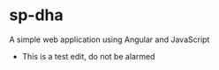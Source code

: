 # sp-dha
A simple web application using Angular and JavaScript
- This is a test edit, do not be alarmed
